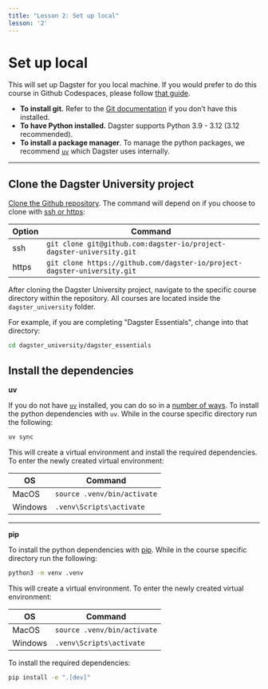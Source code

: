 ```yaml
---
title: "Lesson 2: Set up local"
lesson: '2'
---
```


# Set up local

This will set up Dagster for you local machine. If you would prefer to do this course in Github Codespaces, please follow [that guide](/installation/set-up-codespace).

- **To install git.** Refer to the [Git documentation](https://github.com/git-guides/install-git) if you don’t have this installed.
- **To have Python installed.**  Dagster supports Python 3.9 - 3.12 (3.12 recommended).
- **To install a package manager**. To manage the python packages, we recommend [`uv`]((https://docs.astral.sh/uv/)) which Dagster uses internally.

---

## Clone the Dagster University project

[Clone the Github repository](https://docs.github.com/en/repositories/creating-and-managing-repositories/cloning-a-repository). The command will depend on if you choose to clone with [ssh or https](https://graphite.dev/guides/git-clone-ssh-vs-https):

| Option | Command |
| --- | --- |
| ssh | ```git clone git@github.com:dagster-io/project-dagster-university.git``` |
| https | ```git clone https://github.com/dagster-io/project-dagster-university.git``` |

After cloning the Dagster University project, navigate to the specific course directory within the repository. All courses are located inside the `dagster_university` folder.

For example, if you are completing "Dagster Essentials", change into that directory:

```bash
cd dagster_university/dagster_essentials
```

## Install the dependencies

**uv**

If you do not have [`uv`](https://docs.astral.sh/uv/) installed, you can do so in a [number of ways](https://docs.astral.sh/uv/getting-started/installation/). To install the python dependencies with `uv`. While in the course specific directory run the following:

```bash
uv sync
```

This will create a virtual environment and install the required dependencies. To enter the newly created virtual environment:

| OS | Command |
| --- | --- |
| MacOS | ```source .venv/bin/activate``` |
| Windows | ```.venv\Scripts\activate``` |

---

**pip**

To install the python dependencies with [pip](https://pypi.org/project/pip/).  While in the course specific directory run the following:

```bash
python3 -m venv .venv
```

This will create a virtual environment. To enter the newly created virtual environment:

| OS | Command |
| --- | --- |
| MacOS | ```source .venv/bin/activate``` |
| Windows | ```.venv\Scripts\activate``` |

To install the required dependencies:

```bash
pip install -e ".[dev]"
```